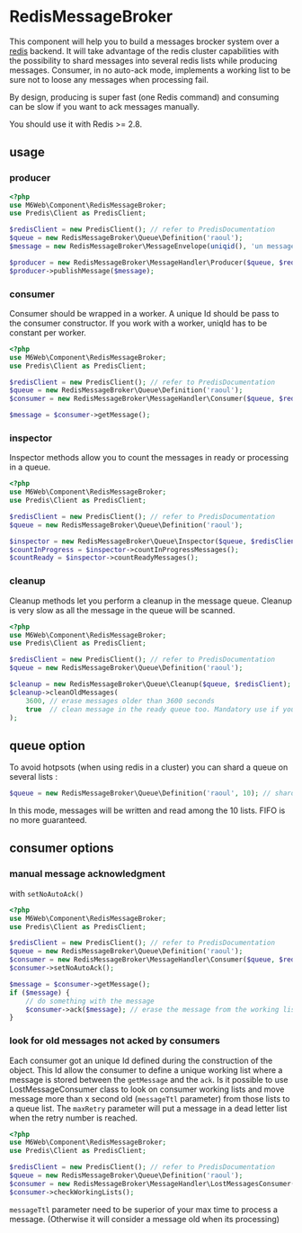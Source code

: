# RedisMessageBroker

This component will help you to build a messages brocker system over a [redis](redis.io) backend. It will take advantage of the redis cluster capabilities with the possibility to shard messages into several redis lists while producing messages. Consumer, in no auto-ack mode, implements a working list to be sure not to loose any messages when processing fail. 
 
By design, producing is super fast (one Redis command) and consuming can be slow if you want to ack messages manually.
 
You should use it with Redis >= 2.8.

## usage 

### producer

```php
<?php
use M6Web\Component\RedisMessageBroker;
use Predis\Client as PredisClient;

$redisClient = new PredisClient(); // refer to PredisDocumentation
$queue = new RedisMessageBroker\Queue\Definition('raoul');
$message = new RedisMessageBroker\MessageEnvelope(uniqid(), 'un message');

$producer = new RedisMessageBroker\MessageHandler\Producer($queue, $redisClient);
$producer->publishMessage($message);

```

### consumer

Consumer should be wrapped in a worker. A unique Id should be pass to the consumer constructor. If you work with a worker, uniqId has to be constant per worker.

```php
<?php
use M6Web\Component\RedisMessageBroker;
use Predis\Client as PredisClient;

$redisClient = new PredisClient(); // refer to PredisDocumentation
$queue = new RedisMessageBroker\Queue\Definition('raoul');
$consumer = new RedisMessageBroker\MessageHandler\Consumer($queue, $redisClient, uniqid());

$message = $consumer->getMessage();

```

### inspector

Inspector methods allow you to count the messages in ready or processing in a queue.

```php
<?php
use M6Web\Component\RedisMessageBroker;
use Predis\Client as PredisClient;

$redisClient = new PredisClient(); // refer to PredisDocumentation
$queue = new RedisMessageBroker\Queue\Definition('raoul');

$inspector = new RedisMessageBroker\Queue\Inspector($queue, $redisClient);
$countInProgress = $inspector->countInProgressMessages();
$countReady = $inspector->countReadyMessages();
```

### cleanup

Cleanup methods let you perform a cleanup in the message queue. Cleanup is very slow as all the message in the queue will be scanned.

```php
<?php
use M6Web\Component\RedisMessageBroker;
use Predis\Client as PredisClient;

$redisClient = new PredisClient(); // refer to PredisDocumentation
$queue = new RedisMessageBroker\Queue\Definition('raoul');

$cleanup = new RedisMessageBroker\Queue\Cleanup($queue, $redisClient);
$cleanup->cleanOldMessages(
    3600, // erase messages older than 3600 seconds
    true  // clean message in the ready queue too. Mandatory use if you are in no-autoack mode 
);
```

## queue option

To avoid hotpsots (when using redis in a cluster) you can shard a queue on several lists : 

```php
$queue = new RedisMessageBroker\Queue\Definition('raoul', 10); // shard on 10 lists
```

In this mode, messages will be written and read among the 10 lists. FIFO is no more guaranteed.

## consumer options 

### manual message acknowledgment

with `setNoAutoAck()`


```php
<?php
use M6Web\Component\RedisMessageBroker;
use Predis\Client as PredisClient;

$redisClient = new PredisClient(); // refer to PredisDocumentation
$queue = new RedisMessageBroker\Queue\Definition('raoul');
$consumer = new RedisMessageBroker\MessageHandler\Consumer($queue, $redisClient, uniqid());
$consumer->setNoAutoAck();

$message = $consumer->getMessage();
if ($message) {
    // do something with the message
    $consumer->ack($message); // erase the message from the working list
}
```

### look for old messages not acked by consumers

Each consumer got an unique Id defined during the construction of the object. This Id allow the consumer to define a unique working list where a message is stored between the `getMessage` and the `ack`.
Is it possible to use LostMessageConsumer class to look on consumer working lists and move message more than x second old (`messageTtl` parameter) from those lists to a queue list.
The `maxRetry` parameter will put a message in a dead letter list when the retry number is reached.
 
 ```php
 <?php
 use M6Web\Component\RedisMessageBroker;
 use Predis\Client as PredisClient;
 
 $redisClient = new PredisClient(); // refer to PredisDocumentation
 $queue = new RedisMessageBroker\Queue\Definition('raoul');
 $consumer = new RedisMessageBroker\MessageHandler\LostMessagesConsumer($queue, $redisClient, 360, 3);
 $consumer->checkWorkingLists();
 ```

 `messageTtl` parameter need to be superior of your max time to process a message. (Otherwise it will consider a message old when its processing)
